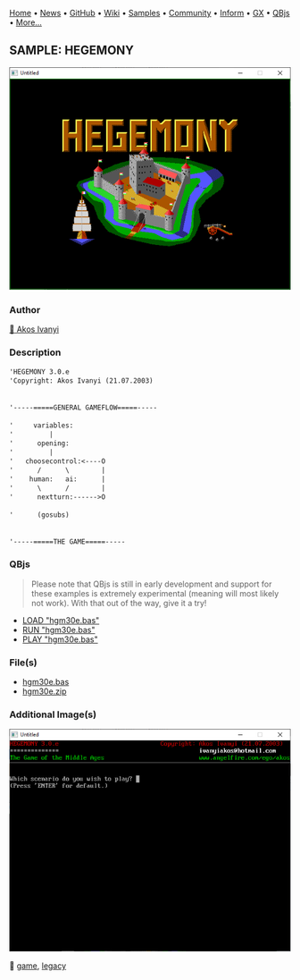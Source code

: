[Home](https://qb64.com) • [News](../../news.md) • [GitHub](https://github.com/QB64Official/qb64) • [Wiki](https://github.com/QB64Official/qb64/wiki) • [Samples](../../samples.md) • [Community](../../community.md) • [Inform](../../inform.md) • [GX](../../gx.md) • [QBjs](../../qbjs.md) • [More...](../../more.md)

## SAMPLE: HEGEMONY

![ss1.png](img/ss1.png)

### Author

[🐝 Akos Ivanyi](../akos-ivanyi.md) 

### Description

```text
'HEGEMONY 3.0.e
'Copyright: Akos Ivanyi (21.07.2003)


'-----=====GENERAL GAMEFLOW=====-----

'     variables:
'         |
'      opening:
'         |
'   choosecontrol:<----O
'      /      \        |
'    human:   ai:      |
'      \      /        |
'      nextturn:------>O

'      (gosubs)


'-----=====THE GAME=====-----
```

### QBjs

> Please note that QBjs is still in early development and support for these examples is extremely experimental (meaning will most likely not work). With that out of the way, give it a try!

* [LOAD "hgm30e.bas"](https://v6p9d9t4.ssl.hwcdn.net/html/5963335/index.html?src=https://qb64.com/samples/hegemony/src/hgm30e.bas)
* [RUN "hgm30e.bas"](https://v6p9d9t4.ssl.hwcdn.net/html/5963335/index.html?mode=auto&src=https://qb64.com/samples/hegemony/src/hgm30e.bas)
* [PLAY "hgm30e.bas"](https://v6p9d9t4.ssl.hwcdn.net/html/5963335/index.html?mode=play&src=https://qb64.com/samples/hegemony/src/hgm30e.bas)

### File(s)

* [hgm30e.bas](src/hgm30e.bas)
* [hgm30e.zip](src/hgm30e.zip)

### Additional Image(s)

![ss2.png](img/ss2.png)

🔗 [game](../game.md), [legacy](../legacy.md)

